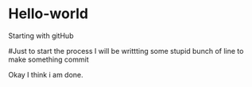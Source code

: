 # Hello-world
Starting with gitHub


#Just to start the process I will
be writtting some stupid bunch of line
to make something commit


Okay
I think i am done.

